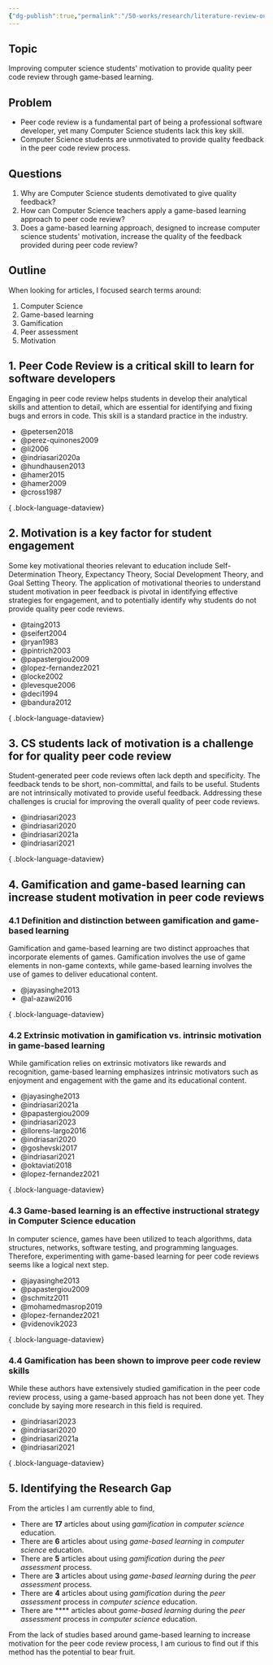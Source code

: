 ```yaml
---
{"dg-publish":true,"permalink":"/50-works/research/literature-review-outline/","title":"Literature Review Outline","noteIcon":"","created":"2024.08.31 05:14","updated":"2024.09.09 16:17"}
---
```



## Topic

Improving computer science students' motivation to provide quality peer code review through game-based learning.

## Problem

-   Peer code review is a fundamental part of being a professional software developer, yet many Computer Science students lack this key skill.
-   Computer Science students are unmotivated to provide quality feedback in the peer code review process.

## Questions

1. Why are Computer Science students demotivated to give quality feedback?
2. How can Computer Science teachers apply a game-based learning approach to peer code review?
3. Does a game-based learning approach, designed to increase computer science students' motivation, increase the quality of the feedback provided during peer code review?

## Outline

When looking for articles, I focused search terms around:

1. Computer Science
2. Game-based learning
3. Gamification
4. Peer assessment
5. Motivation

## 1. Peer Code Review is a critical skill to learn for software developers

Engaging in peer code review helps students in develop their analytical skills and attention to detail, which are essential for identifying and fixing bugs and errors in code. This skill is a standard practice in the industry.

- @petersen2018
- @perez-quinones2009
- @li2006
- @indriasari2020a
- @hundhausen2013
- @hamer2015
- @hamer2009
- @cross1987

{ .block-language-dataview}

## 2. Motivation is a key factor for student engagement

Some key motivational theories relevant to education include Self-Determination Theory, Expectancy Theory, Social Development Theory, and Goal Setting Theory. The application of motivational theories to understand student motivation in peer feedback is pivotal in identifying effective strategies for engagement, and to potentially identify why students do not provide quality peer code reviews.

- @taing2013
- @seifert2004
- @ryan1983
- @pintrich2003
- @papastergiou2009
- @lopez-fernandez2021
- @locke2002
- @levesque2006
- @deci1994
- @bandura2012

{ .block-language-dataview}

## 3. CS students lack of motivation is a challenge for for quality peer code review

Student-generated peer code reviews often lack depth and specificity. The feedback tends to be short, non-committal, and fails to be useful. Students are not intrinsically motivated to provide useful feedback. Addressing these challenges is crucial for improving the overall quality of peer code reviews.

- @indriasari2023
- @indriasari2020
- @indriasari2021a
- @indriasari2021

{ .block-language-dataview}

## 4. Gamification and game-based learning can increase student motivation in peer code reviews

### 4.1 Definition and distinction between gamification and game-based learning

Gamification and game-based learning are two distinct approaches that incorporate elements of games. Gamification involves the use of game elements in non-game contexts, while game-based learning involves the use of games to deliver educational content.

- @jayasinghe2013
- @al-azawi2016

{ .block-language-dataview}

### 4.2 Extrinsic motivation in gamification vs. intrinsic motivation in game-based learning

While gamification relies on extrinsic motivators like rewards and recognition, game-based learning emphasizes intrinsic motivators such as enjoyment and engagement with the game and its educational content.

- @jayasinghe2013
- @indriasari2021a
- @papastergiou2009
- @indriasari2023
- @llorens-largo2016
- @indriasari2020
- @goshevski2017
- @indriasari2021
- @oktaviati2018
- @lopez-fernandez2021

{ .block-language-dataview}

### 4.3 Game-based learning is an effective instructional strategy in Computer Science education

In computer science, games have been utilized to teach algorithms, data structures, networks, software testing, and programming languages. Therefore, experimenting with game-based learning for peer code reviews seems like a logical next step.

- @jayasinghe2013
- @papastergiou2009
- @schmitz2011
- @mohamedmasrop2019
- @lopez-fernandez2021
- @videnovik2023

{ .block-language-dataview}

### 4.4 Gamification has been shown to improve peer code review skills

While these authors have extensively studied gamification in the peer code review process, using a game-based approach has not been done yet. They conclude by saying more research in this field is required.

- @indriasari2023
- @indriasari2020
- @indriasari2021a
- @indriasari2021

{ .block-language-dataview}

## 5. Identifying the Research Gap

From the articles I am currently able to find,

-   There are **17** articles about using _gamification_ in _computer science_ education.
-   There are **6** articles about using _game-based learning_ in _computer science_ education.
-   There are **5** articles about using _gamification_ during the _peer assessment_ process.
-   There are **3** articles about using _game-based learning_ during the _peer assessment_ process.
-   There are **4** articles about using _gamification_ during the _peer assessment_ process in _computer science_ education.
-   There are **** articles about _game-based learning_ during the _peer assessment_ process in _computer science_ education.

From the lack of studies based around game-based learning to increase motivation for the peer code review process, I am curious to find out if this method has the potential to bear fruit.
